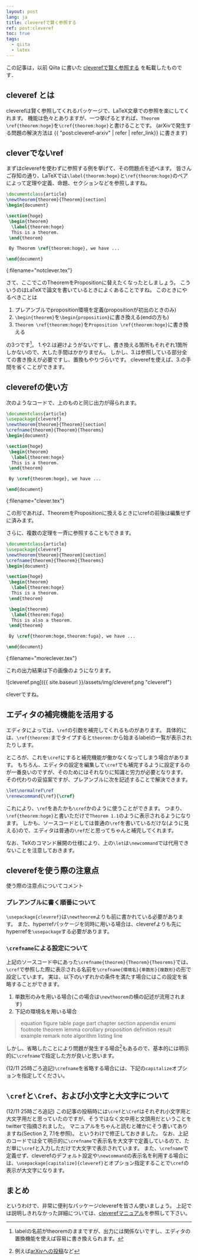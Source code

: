 ```yaml
---
layout: post
lang: ja
title: cleverefで賢く参照する
ref: post:cleveref
toc: true
tags:
  - qiita
  - latex
---
```


この記事は，以前 Qiita に書いた
[cleverefで賢く参照する](https://qiita.com/wktkshn/items/110cd6007837938e6c88) を転載したものです．

## cleveref とは
cleverefは賢く参照してくれるパッケージで、LaTeX文章での参照を楽にしてくれます。
機能は色々とありますが、一つ挙げるとすれば、`Theorem \ref{theorem:hoge}`を`\cref{theorem:hoge}`と書けることです。
(arXivで発生する問題の解決方法は
{{ "post:cleveref-arxiv" | refer | refer_link}}
に書きます)

## cleverでないref
まずはcleverefを使わずに参照する例を挙げて、その問題点を述べます。
皆さんご存知の通り、LaTeXでは`\label{theorem:hoge}`と`\ref{theorem:hoge}`のペアによって定理や定義、命題、セクションなどを参照しますね。

```tex
\documentclass{article}
\newtheorem{theorem}{Theorem}[section]
\begin{document}

\section{hoge}
 \begin{theorem}
  \label{theorem:hoge}
  This is a theorem.
 \end{theorem}

 By Theorem \ref{theorem:hoge}, we have ...

\end{document}
```
{:filename="notclever.tex"}

さて、ここでこのTheoremをPropositionに替えたくなったとしましょう。
こういうのはLaTeXで論文を書いているときによくあることですね。
このときにやるべきことは

1. プレアンブルでproposition環境を定義(propositionが初出のときのみ)
2. `\begin{theorem}`を`\begin{proposition}`に書き換える(endの方も)
3. `Theorem \ref{theorem:hoge}`を`Proposition \ref{theorem:hoge}`に書き換える

の3つです[^1]。
1.や2.は避けようがないですし、書き換える箇所もそれぞれ1箇所しかないので、大した手間はかかりません。
しかし、3.は参照している部分全ての書き換えが必要ですし、置換もやりづらいです。
cleverefを使えば、3.の手間を省くことができます。

[^1]: labelの名前がtheoremのままですが、出力には関係ないですし、エディタの置換機能を使えば容易に書き換えられます。


## cleverefの使い方
次のようなコードで、上のものと同じ出力が得られます。

```tex
\documentclass{article}
\usepackage{cleveref}
\newtheorem{theorem}{Theorem}[section]
\crefname{theorem}{Theorem}{Theorems}
\begin{document}

\section{hoge}
 \begin{theorem}
  \label{theorem:hoge}
  This is a theorem.
 \end{theorem}

 By \cref{theorem:hoge}, we have ...

\end{document}
```
{:filename="clever.tex"}

この形であれば、TheoremをPropositionに換えるときに\crefの前後は編集せずに済みます。

さらに、複数の定理を一斉に参照することもできます。

```tex
\documentclass{article}
\usepackage{cleveref}
\newtheorem{theorem}{Theorem}[section]
\crefname{theorem}{Theorem}{Theorems}
\begin{document}

\section{hoge}
 \begin{theorem}
  \label{theorem:hoge}
  This is a theorem.
 \end{theorem}

 \begin{theorem}
  \label{theorem:fuga}
  This is also a theorem.
 \end{theorem}

 By \cref{theorem:hoge,theorem:fuga}, we have ...

\end{document}
```
{:filename="moreclever.tex"}

これの出力結果は下の画像のようになります。

![cleveref.png]({{ site.baseurl }}/assets/img/cleveref.png "cleveref")

cleverですね。

## エディタの補完機能を活用する
エディタによっては、`\ref`の引数を補完してくれるものがあります。
具体的には、`\ref{theorem:`までタイプすると`theorem:`から始まるlabelの一覧が表示されたりします。

ところが、これを`\cref`にすると補完機能が働かなくなってしまう場合があります。
もちろん、エディタの設定を編集して`\cref`でも補完するように設定するのが一番良いのですが、そのためにはそれなりに知識と労力が必要となります。
その代わりの妥協案ですが、プレアンブルに次を記述することで解決できます。

```latex
\let\normalref\ref
\renewcommand{\ref}{\cref}
```

これにより、`\ref`をあたかも`\cref`かのように使うことができます。
つまり、`\ref{theorem:hoge}`と書いただけで`Theorem 1.1`のように表示されるようになります。
しかも、ソースコードとしては普通の`\ref`を書いているだけな(ように見える)ので、エディタは普通の`\ref`だと思ってちゃんと補完してくれます。

なお、TeXのコマンド展開の仕様により、上の`\let`は`\newcommand`では代用できないことを注意しておきます。


## cleverefを使う際の注意点
使う際の注意点についてコメント
### プレアンブルに書く順番について
`\usepackage{cleveref}`は`\newtheorem`よりも前に書かれている必要があります。
また、hyperrefパッケージを同時に用いる場合は、cleverefよりも先にhyperrefを`\usepackage`する必要があります。

### `\crefname`による設定について
上記のソースコード中にあった`\crefname{theorem}{Theorem}{Theorems}`では、`\cref`で参照した際に表示される名前を`\crefname{環境名}{単数形}{複数形}`の形で設定しています。
実は、以下のいずれかの条件を満たす場合にはこの設定を省略することができます。

1. 単数形のみを用いる場合(この場合は`\newtheorem`の横の記述が流用されます)
2. 下記の環境名を用いる場合

> equation figure table page part chapter section appendix enumi footnote theorem lemma corollary proposition definition result example remark note algorithm listing line

しかし、省略したことにより問題が発生する場合[^2]もあるので、基本的には明示的に`\crefname`で指定した方が良いと思います。

[^2]: 例えば[arXivへの投稿](http://qiita.com/wktkshn/items/f38a759fd6b9e0a81de7)など

(12/11 25時ごろ追記)`\crefname`を省略する場合には、下記の`capitalize`オプションを指定してください。

## `\cref`と`\Cref`、および小文字と大文字について
(12/11 25時ごろ追記)
この記事の投稿時には`\cref`と`\Cref`はそれぞれ小文字用と大文字用だと思っていたのですが、そうではなく文中用と文頭用だということをtwitterで指摘されました。
マニュアルをちゃんと読むと確かにそう書いてありますね(Section 2, 7.1を参照)。
というわけで修正しておきました。
なお、上記のコードでは全て明示的に`\crefname`で表示名を大文字で定義しているので、ただ単に`\cref`と入力しただけで大文字で表示されています。
また、`\crefname`で定義せず、cleverefのデフォルト設定や`\newcommand`の表示名を利用する場合には、`\usepackage[capitalize]{cleveref}`とオプション指定することで`\cref`の表示が大文字になります。


## まとめ
というわけで、非常に便利なパッケージcleverefを皆さん使いましょう。
上記では説明しきれなかった詳細については、[cleverefマニュアル](http://tug.ctan.org/macros/latex/contrib/cleveref/cleveref.pdf)を参照して下さい。

